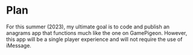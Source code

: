 # Plan

For this summer (2023), my ultimate goal is to code and publish an anagrams app that functions much like the one on GamePigeon. However, this app will be a single player experience and will not require the use of iMessage.
